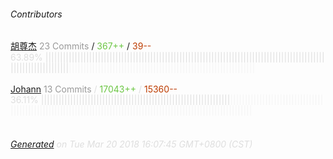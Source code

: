 ###### Contributors
[胡尊杰](https://github.com/huzunjie)
<font color="#999">23 Commits</font> / <font color="#6cc644">367++</font> / <font color="#bd3c00"> 39--</font>
<font color="#dedede">63.89%&nbsp;<font color="#dedede">||||||||||||||||||||||||||||||||||||||||||||||||||||||||||||||||||||||||||||||||||||||||||||||||||||||||||||||||||||</font><font color="#f4f4f4">||||||||||||||||||||||||||||||||||||||||||||||||||||||||||||||||</font><br><br>
[Johann](https://github.com/toxic-johann)
<font color="#999">13 Commits</font> / <font color="#6cc644">17043++</font> / <font color="#bd3c00"> 15360--</font>
<font color="#dedede">36.11%&nbsp;<font color="#dedede">|||||||||||||||||||||||||||||||||||||||||||||||||||||||||||||||||</font><font color="#f4f4f4">|||||||||||||||||||||||||||||||||||||||||||||||||||||||||||||||||||||||||||||||||||||||||||||||||||||||||||||||||||</font><br><br>
###### [Generated](https://github.com/jakeleboeuf/contributor) on Tue Mar 20 2018 16:07:45 GMT+0800 (CST)